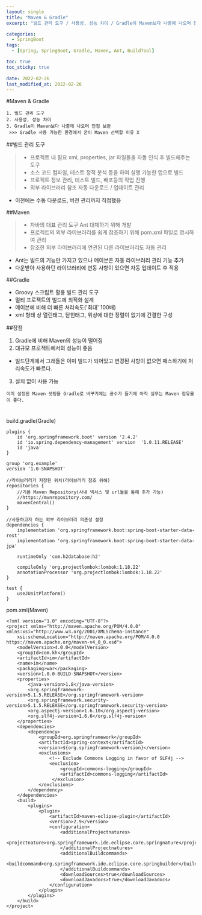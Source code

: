 ```yaml
---
layout: single
title: "Maven & Gradle"
excerpt: "빌드 관리 도구 / 사용성, 성능 차이 / Gradle이 Maven보다 나중에 나오며 단점 보완 / Gradle 사용 가능한 환경에서 굳이 Maven 선택할 이유 X"

categories:
  - SpringBoot
tags:
  - [Spring, SpringBoot, Gradle, Maven, Ant, BuildTool]

toc: true
toc_sticky: true
 
date: 2022-02-26
last_modified_at: 2022-02-26
---
```


#Maven & Gradle
```
1. 빌드 관리 도구
2. 사용성, 성능 차이
3. Gradle이 Maven보다 나중에 나오며 단점 보완
 >>> Gradle 사용 가능한 환경에서 굳이 Maven 선택할 이유 X
```

##빌드 관리 도구
>- 프로젝트 내 필요 xml, properties, jar 파일들을 자동 인식 후 빌드해주는 도구
>- 소스 코드 컴파일, 테스트 정적 분석 등을 하여 실행 가능한 앱으로 빌드
>- 프로젝트 정보 관리, 테스트 빌드, 배포등의 작업 진행
>- 외부 라이브러리 참조 자동 다운로드 / 업데이트 관리

- 이전에는 수동 다운로드, 버전 관리까지 직접했음

##Maven
>- 자바의 대표 관리 도구 Ant 대체하기 위해 개발
>- 프로젝트의 외부 라이브러리를 쉽게 참조하기 위해 pom.xml 파일로 명시하여 관리
>- 참조한 외부 라이브러리에 연관된 다른 라이브러리도 자동 관리

- Ant는 빌드의 기능만 가지고 있으나 메이븐은 자동 라이브러리 관리 기능 추가
- 다운받아 사용하던 라이브러리에 변동 사항이 있으면 자동 업데이트 후 적용

##Gradle
- Groovy 스크립트 활용 빌드 관리 도구
- 멀티 프로젝트의 빌드에 최적화 설계
- 메이븐에 비해 더 빠른 처리속도('최대' 100배)
- xml 형태 상 열린태그, 닫힌태그, 위상에 대한 정렬이 없기에 간결한 구성

##장점
1. Gradle에 비해 Maven의 성능이 떨어짐
2. 대규모 프로젝트에서의 성능이 좋음
 - 빌드단계에서 그래들은 이미 빌드가 되어있고 변경된 사항이 없으면 패스하기에 처리속도가 빠르다.
3. 설치 없이 사용 가능

`이미 설정된 Maven 셋팅을 Gradle로 바꾸기에는 공수가 들기에 아직 실무는 Maven 점유율이 좋다.`
#
build.gradle(Gradle)
```
plugins {
    id 'org.springframework.boot' version '2.4.2'
    id 'io.spring.dependency-management' version  '1.0.11.RELEASE'
    id 'java'
}

group 'org.example'
version '1.0-SNAPSHOT'

//라이브러리가 저장된 위치(라이브러리 참조 위해)
repositories {
    //기본 Maven Repository(사내 넥서스 및 url들을 통해 추가 가능)
    //https://mvnrepository.com/
    mavenCentral()
}

//사용하고자 하는 외부 라이브러리 의존성 설정
dependencies {
    implementation 'org.springframework.boot:spring-boot-starter-data-rest'
    implementation 'org.springframework.boot:spring-boot-starter-data-jpa'

    runtimeOnly 'com.h2database:h2'

    compileOnly 'org.projectlombok:lombok:1.18.22'
    annotationProcessor 'org.projectlombok:lombok:1.18.22'
}

test {
    useJUnitPlatform()
}
```

pom.xml(Maven)
```
<?xml version="1.0" encoding="UTF-8"?>
<project xmlns="http://maven.apache.org/POM/4.0.0" xmlns:xsi="http://www.w3.org/2001/XMLSchema-instance"
	xsi:schemaLocation="http://maven.apache.org/POM/4.0.0 https://maven.apache.org/maven-v4_0_0.xsd">
	<modelVersion>4.0.0</modelVersion>
	<groupId>com.kh</groupId>
	<artifactId>im</artifactId>
	<name>im</name>
	<packaging>war</packaging>
	<version>1.0.0-BUILD-SNAPSHOT</version>
	<properties>
		<java-version>1.8</java-version>
		<org.springframework-version>5.1.5.RELEASE</org.springframework-version>
		<org.springframework.security-version>5.1.5.RELEASE</org.springframework.security-version>
		<org.aspectj-version>1.6.10</org.aspectj-version>
		<org.slf4j-version>1.6.6</org.slf4j-version>
	</properties>
	<dependencies>
		<dependency>
			<groupId>org.springframework</groupId>
			<artifactId>spring-context</artifactId>
			<version>${org.springframework-version}</version>
			<exclusions>
				<!-- Exclude Commons Logging in favor of SLF4j -->
				<exclusion>
					<groupId>commons-logging</groupId>
					<artifactId>commons-logging</artifactId>
				 </exclusion>
			</exclusions>
		</dependency>
	</dependencies>        
    <build>
        <plugins>
            <plugin>
                <artifactId>maven-eclipse-plugin</artifactId>
                <version>2.9</version>
                <configuration>
                    <additionalProjectnatures>
                        <projectnature>org.springframework.ide.eclipse.core.springnature</projectnature>
                    </additionalProjectnatures>
                    <additionalBuildcommands>
                        <buildcommand>org.springframework.ide.eclipse.core.springbuilder</buildcommand>
                    </additionalBuildcommands>
                    <downloadSources>true</downloadSources>
                    <downloadJavadocs>true</downloadJavadocs>
                </configuration>
            </plugin>
        </plugins>
    </build>
</project>

```
